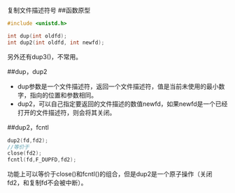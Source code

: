 复制文件描述符号
##函数原型
```c
#include <unistd.h>

int dup(int oldfd);
int dup2(int oldfd, int newfd);

```
另外还有dup3()，不常用。

##dup，dup2
- dup参数是一个文件描述符，返回一个文件描述符，值是当前未使用的最小数字，指向的位置和参数相同。
- dup2，可以自己指定要返回的文件描述的数值newfd，如果newfd是一个已经打开的文件描述符，则会将其关闭。

##dup2，fcntl
```c
dup2(fd,fd2);
//等价于
close(fd2);
fcntl(fd,F_DUPFD,fd2);
```
功能上可以等价于close()和fcntl()的组合，但是dup2是一个原子操作（关闭fd2，和复制fd不会被中断）。